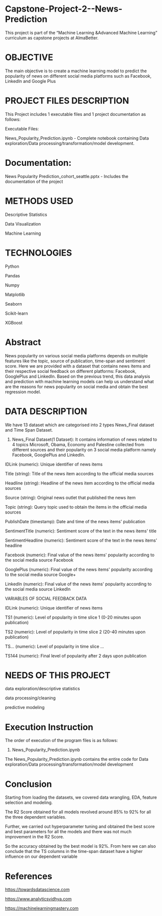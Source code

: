 # Capstone-Project-2--News-Prediction

This project is part of the “Machine Learning &Advanced Machine Learning” curriculum as capstone projects at AlmaBetter.

# OBJECTIVE


The main objective is to create a machine learning model to predict the popularity of news on different social media platforms such as Facebook, LinkedIn and Google Plus





# PROJECT FILES DESCRIPTION

This Project includes 1 executable files and 1 project documentation as follows:

Executable Files:

News_Popularity_Prediction.ipynb - Complete notebook containing Data exploration/Data processing/transformation/model development.







# Documentation:

News Popularity Prediction_cohort_seattle.pptx - Includes the documentation of the project






# METHODS USED

Descriptive Statistics

Data Visualization

Machine Learning






# TECHNOLOGIES

Python

Pandas

Numpy

Matplotlib

Seaborn

Scikit-learn

XGBoost








# Abstract


News popularity on various social media platforms depends on multiple features like the topic, source of publication, time-span and sentiment score. Here we are provided with a dataset that contains news items and their respective social feedback on different platforms: Facebook, GooglePlus and LinkedIn. Based on the previous trend, this data analysis and prediction with machine learning models can help us understand what are the reasons for news popularity on social media and obtain the best regression model.








# DATA DESCRIPTION

We have 13 dataset which are categorised into 2 types News_Final dataset and Time Span Dataset.

1. News_Final Dataset(1 Dataset):
It contains information of news related to 4 topics Microsoft, Obama, Economy and Palestine collected from different sources and their popularity on 3 social media platform namely Facebook, GooglePlus and LinkedIn.



IDLink (numeric): Unique identifier of news items

Title (string): Title of the news item according to the official media sources

Headline (string): Headline of the news item according to the official media sources

Source (string): Original news outlet that published the news item

Topic (string): Query topic used to obtain the items in the official media sources

PublishDate (timestamp): Date and time of the news items' publication

SentimentTitle (numeric): Sentiment score of the text in the news items' title

SentimentHeadline (numeric): Sentiment score of the text in the news items' headline

Facebook (numeric): Final value of the news items' popularity according to the social media source Facebook

GooglePlus (numeric): Final value of the news items' popularity according to the social media source Google+

LinkedIn (numeric): Final value of the news items' popularity according to the social media source LinkedIn

VARIABLES OF SOCIAL FEEDBACK DATA

IDLink (numeric): Unique identifier of news items

TS1 (numeric): Level of popularity in time slice 1 (0-20 minutes upon publication)

TS2 (numeric): Level of popularity in time slice 2 (20-40 minutes upon publication)

TS... (numeric): Level of popularity in time slice ...

TS144 (numeric): Final level of popularity after 2 days upon publication







# NEEDS OF THIS PROJECT

data exploration/descriptive statistics

data processing/cleaning

predictive modeling









 # Execution Instruction
 
The order of execution of the program files is as follows:


1) News_Popularity_Prediction.ipynb

The News_Popularity_Prediction.ipynb contains the entire code for Data exploration/Data processing/transformation/model development

# Conclusion
Starting from loading the datasets, we covered data wrangling, EDA, feature selection and modeling.

The R2 Score obtained for all models revolved around 85% to 92% for all the three dependent variables.

Further, we carried out hyperparameter tuning and obtained the best score and best parameters for all the models and there was not much improvement in the R2 Score.

So the accuracy obtained by the best model is 92%. From here we can also conclude that the TS columns in the time-span dataset have a higher influence on our dependent variable

# References 

https://towardsdatascience.com 


https://www.analyticsvidhya.com


https://machinelearningmastery.com
